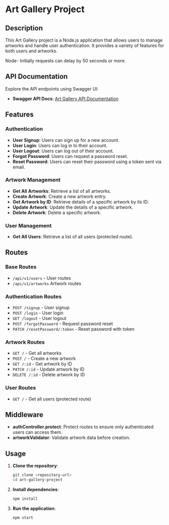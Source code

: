 # Art Gallery Project

## Description

This Art Gallery project is a Node.js application that allows users to manage artworks and handle user authentication. It provides a variety of features for both users and artworks.

Node- Initially requests can delay by 50 seconds or more.

## API Documentation

Explore the API endpoints using Swagger UI:

- **Swagger API Docs**: [Art Gallery API Documentation](https://auth-service-o4cw.onrender.com/api-docs/)

## Features

### Authentication
- **User Signup**: Users can sign up for a new account.
- **User Login**: Users can log in to their account.
- **User Logout**: Users can log out of their account.
- **Forgot Password**: Users can request a password reset.
- **Reset Password**: Users can reset their password using a token sent via email.

### Artwork Management
- **Get All Artworks**: Retrieve a list of all artworks.
- **Create Artwork**: Create a new artwork entry.
- **Get Artwork by ID**: Retrieve details of a specific artwork by its ID.
- **Update Artwork**: Update the details of a specific artwork.
- **Delete Artwork**: Delete a specific artwork.

### User Management
- **Get All Users**: Retrieve a list of all users (protected route).

## Routes

### Base Routes
- `/api/v1/users` - User routes
- `/api/v1/artworks` Artwork routes

### Authentication Routes
- `POST /signup` - User signup
- `POST /login` - User login
- `GET /logout` - User logout
- `POST /forgotPassword` - Request password reset
- `PATCH /resetPassword/:token` - Reset password with token

### Artwork Routes
- `GET /` - Get all artworks
- `POST /` - Create a new artwork
- `GET /:id` - Get artwork by ID
- `PATCH /:id` - Update artwork by ID
- `DELETE /:id` - Delete artwork by ID

### User Routes
- `GET /` - Get all users (protected route)

## Middleware

- **authController.protect**: Protect routes to ensure only authenticated users can access them.
- **artworkValidator**: Validate artwork data before creation.

## Usage

1. **Clone the repository**:
    ```bash
    git clone <repository-url>
    cd art-gallery-project
    ```

2. **Install dependencies**:
    ```bash
    npm install
    ```

3. **Run the application**:
    ```bash
    npm start
    ```
